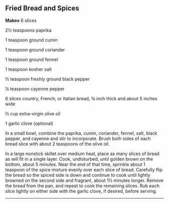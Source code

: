 ﻿## Fried Bread and Spices

**Makes** 6 slices

2½ teaspoons paprika

1 teaspoon ground cumin

1 teaspoon ground coriander

1 teaspoon ground fennel

1 teaspoon kosher salt

½ teaspoon freshly ground black pepper

¼ teaspoon cayenne pepper

6 slices country, French, or Italian bread, ¾ inch thick and about 5 inches wide

½ cup extra-virgin olive oil

1 garlic clove (optional)

In a small bowl, combine the paprika, cumin, coriander, fennel, salt, black pepper, and cayenne and stir to incorporate. Brush both sides of each bread slice with about 2 teaspoons of the olive oil.

In a large nonstick skillet over medium heat, place as many slices of bread as will fit in a single layer. Cook, undisturbed, until golden brown on the bottom, about 5 minutes. Near the end of that time, sprinkle about 1 teaspoon of the spice mixture evenly over each slice of bread. Carefully flip the bread so the spiced side is down and continue to cook until lightly browned on the second side and fragrant, about 1½ minutes longer. Remove the bread from the pan, and repeat to cook the remaining slices. Rub each slice lightly on either side with the garlic clove, if desired, before serving.

---

